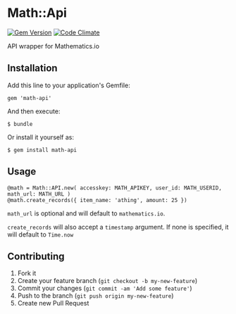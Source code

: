 # Math::Api

[![Gem Version](https://badge.fury.io/rb/math-api.png)](http://badge.fury.io/rb/math-api)
[![Code Climate](https://codeclimate.com/github/neiltron/math-api.png)](https://codeclimate.com/github/neiltron/math-api)

API wrapper for Mathematics.io

## Installation

Add this line to your application's Gemfile:

    gem 'math-api'

And then execute:

    $ bundle

Or install it yourself as:

    $ gem install math-api

## Usage

    @math = Math::API.new( accesskey: MATH_APIKEY, user_id: MATH_USERID, math_url: MATH_URL )
    @math.create_records({ item_name: 'athing', amount: 25 })

`math_url` is optional and will default to `mathematics.io`.

`create_records` will also accept a `timestamp` argument. If none is specified, it will default to `Time.now`

## Contributing

1. Fork it
2. Create your feature branch (`git checkout -b my-new-feature`)
3. Commit your changes (`git commit -am 'Add some feature'`)
4. Push to the branch (`git push origin my-new-feature`)
5. Create new Pull Request
